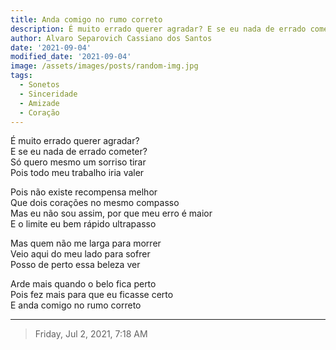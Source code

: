 ```yaml
---
title: Anda comigo no rumo correto
description: É muito errado querer agradar? E se eu nada de errado cometer?  
author: Alvaro Separovich Cassiano dos Santos
date: '2021-09-04'
modified_date: '2021-09-04'
image: /assets/images/posts/random-img.jpg
tags:
  - Sonetos
  - Sinceridade
  - Amizade
  - Coração
---    
```

É muito errado querer agradar?    
E se eu nada de errado cometer?    
Só quero mesmo um sorriso tirar    
Pois todo meu trabalho iria valer    
    
Pois não existe recompensa melhor    
Que dois corações no mesmo compasso    
Mas eu não sou assim, por que meu erro é maior    
E o limite eu bem rápido ultrapasso    
    
Mas quem não me larga para morrer    
Veio aqui do meu lado para sofrer    
Posso de perto essa beleza ver    
    
Arde mais quando o belo fica perto    
Pois fez mais para que eu ficasse certo    
E anda comigo no rumo correto        

______

> Friday, Jul 2, 2021, 7:18 AM